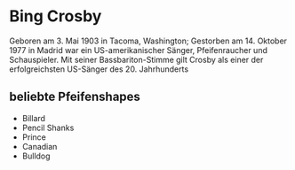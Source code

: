 # Bing Crosby
Geboren am 3. Mai 1903 in Tacoma, Washington; Gestorben am 14. Oktober 1977 in Madrid
war ein US-amerikanischer Sänger, Pfeifenraucher und Schauspieler.
Mit seiner Bassbariton-Stimme gilt Crosby als einer der erfolgreichsten US-Sänger des 20. Jahrhunderts

## beliebte Pfeifenshapes
* Billard
* Pencil Shanks
* Prince
* Canadian
* Bulldog